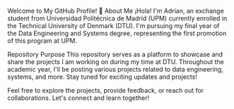 Welcome to My GitHub Profile! 👋
About Me
¡Hola! I'm Adrian, an exchange student from Universidad Politécnica de Madrid (UPM) currently enrolled in the Technical University of Denmark (DTU). I'm pursuing my final year of the Data Engineering and Systems degree, representing the first promotion of this program at UPM.

Repository Purpose
This repository serves as a platform to showcase and share the projects I am working on during my time at DTU. Throughout the academic year, I'll be posting various projects related to data engineering, systems, and more. Stay tuned for exciting updates and projects!

Feel free to explore the projects, provide feedback, or reach out for collaborations. Let's connect and learn together!
